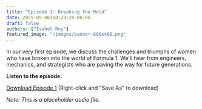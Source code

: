 ```yaml
---
title: "Episode 1: Breaking the Mold"
date: 2025-09-06T10:28:20-06:00
draft: false
authors: ["Isabel Roy"]
featured_image: "/images/banner-800x400.png"
---
```


In our very first episode, we discuss the challenges and triumphs of women who have broken into the world of Formula 1. We'll hear from engineers, mechanics, and strategists who are paving the way for future generations.

**Listen to the episode:**

[Download Episode 1]( /podcasts/episode-1.mp3) (Right-click and "Save As" to download)

*Note: This is a placeholder audio file.*
